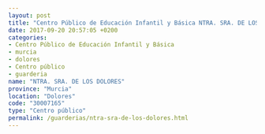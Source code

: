 ```yaml
---
layout: post
title: "Centro Público de Educación Infantil y Básica NTRA. SRA. DE LOS DOLORES"
date: 2017-09-20 20:57:05 +0200
categories:
- Centro Público de Educación Infantil y Básica
- murcia
- dolores
- Centro público
- guarderia
name: "NTRA. SRA. DE LOS DOLORES"
province: "Murcia"
location: "Dolores"
code: "30007165"
type: "Centro público"
permalink: /guarderias/ntra-sra-de-los-dolores.html
---
```

